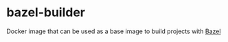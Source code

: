 # bazel-builder

Docker image that can be used as a base image to build projects with [Bazel](https://bazel.build)